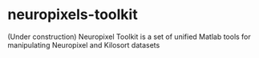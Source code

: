 # neuropixels-toolkit
(Under construction) Neuropixel Toolkit is a set of unified Matlab tools for manipulating Neuropixel and Kilosort datasets
